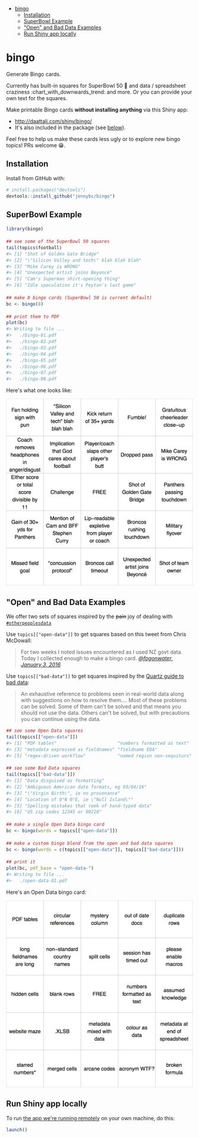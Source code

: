 
-   [bingo](#bingo)
    -   [Installation](#installation)
    -   [SuperBowl Example](#superbowl-example)
    -   ["Open" and Bad Data Examples](#open-and-bad-data-examples)
    -   [Run Shiny app locally](#run-shiny-app-locally)

<!-- README.md is generated from README.Rmd. Please edit that file -->
bingo
=====

Generate Bingo cards.

Currently has built-in squares for SuperBowl 50 :football: and data / spreadsheet craziness :chart\_with\_downwards\_trend: and more. Or you can provide your own text for the squares.

Make printable Bingo cards **without installing anything** via this Shiny app:

-   <http://daattali.com/shiny/bingo/>
-   It's also included in the package (see [below](#run-shiny-app-locally)).

Feel free to help us make these cards less ugly or to explore new bingo topics! PRs welcome :grin:.

Installation
------------

Install from GitHub with:

``` r
# install.packages("devtools")
devtools::install_github("jennybc/bingo")
```

SuperBowl Example
-----------------

``` r
library(bingo)

## see some of the SuperBowl 50 squares
tail(topics$football)
#> [1] "Shot of Golden Gate Bridge"                
#> [2] "\"Silicon Valley and tech\" blah blah blah"
#> [3] "Mike Carey is WRONG"                       
#> [4] "Unexpected artist joins Beyoncé"           
#> [5] "Cam's Superman shirt-opening thing"        
#> [6] "Idle speculation it's Peyton's last game"

## make 8 bingo cards (SuperBowl 50 is current default)
bc <- bingo(8)

## print them to PDF
plot(bc)
#> Writing to file ...
#>   ./bingo-01.pdf
#>   ./bingo-02.pdf
#>   ./bingo-03.pdf
#>   ./bingo-04.pdf
#>   ./bingo-05.pdf
#>   ./bingo-06.pdf
#>   ./bingo-07.pdf
#>   ./bingo-08.pdf
```

Here's what one looks like:

![](img/bingo-01-superbowl-50-2016.png)

"Open" and Bad Data Examples
----------------------------

We offer two sets of squares inspired by the ~~pain~~ joy of dealing with [`#otherpeoplesdata`](https://twitter.com/search?q=%23otherpeoplesdata&src=tyah)

Use `topics[["open-data"]]` to get squares based on this tweet from Chris McDowall:

> For two weeks I noted issues encountered as I used NZ govt data. Today I collected enough to make a bingo card. *[@fogonwater, January 3, 2016](https://twitter.com/fogonwater/status/683785398112260097)*

Use `topics[["bad-data"]]` to get squares inspired by the [Quartz guide to bad data](https://github.com/Quartz/bad-data-guide):

> An exhaustive reference to problems seen in real-world data along with suggestions on how to resolve them.... Most of these problems can be solved. Some of them can't be solved and that means you should not use the data. Others can't be solved, but with precautions you can continue using the data.

``` r
## see some Open Data squares
tail(topics[["open-data"]])
#> [1] "PDF tables"                       "numbers formatted as text"       
#> [3] "metadata expressed as fieldnames" "fieldname EDA"                   
#> [5] "regex-driven workflow"            "named region non-sequiturs"

## see some Bad Data squares
tail(topics[["bad-data"]])
#> [1] "Data disguised as formatting"                  
#> [2] "Ambiguous American date formats, eg 03/04/16"  
#> [3] "\"Virgin Birth\", ie no provenance"            
#> [4] "Location of 0°N 0°E, ie \"Null Island\""       
#> [5] "Spelling mistakes that reek of hand-typed data"
#> [6] "US zip codes 12345 or 90210"

## make a single Open Data bingo card
bc <- bingo(words = topics[["open-data"]])

## make a custom bingo blend from the open and bad data squares
bc <- bingo(words = c(topics[["open-data"]], topics[["bad-data"]]))

## print it
plot(bc, pdf_base = "open-data-")
#> Writing to file ...
#>   ./open-data-01.pdf
```

Here's an Open Data bingo card:

![](img/bingo-01-open-data.png)

Run Shiny app locally
---------------------

To run [the app we're running remotely](http://daattali.com/shiny/bingo/) on your own machine, do this:

``` r
launch()
```
